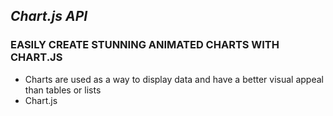 ## ***Chart.js API***

### EASILY CREATE STUNNING ANIMATED CHARTS WITH CHART.JS
- Charts are used as a way to display data and have a better visual appeal than tables or lists
- Chart.js
